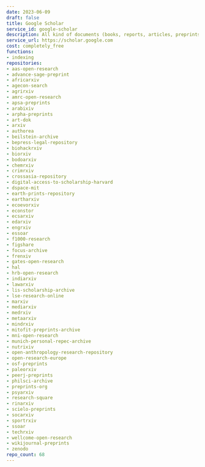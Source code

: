 ```yaml
---
date: 2023-06-09
draft: false
title: Google Scholar
service_id: google-scholar
description: All kind of documents (books, reports, articles, preprints)
service_url: https://scholar.google.com
cost: completely_free
functions:
- indexing
repositories:
- aas-open-research
- advance-sage-preprint
- africarxiv
- agecon-search
- agrirxiv
- amrc-open-research
- apsa-preprints
- arabixiv
- arpha-preprints
- art-dok
- arxiv
- authorea
- beilstein-archive
- bepress-legal-repository
- biohackrxiv
- biorxiv
- bodoarxiv
- chemrxiv
- crimrxiv
- crossasia-repository
- digital-access-to-scholarship-harvard
- dspace-mit
- earth-prints-repository
- eartharxiv
- ecoevorxiv
- econstor
- ecsarxiv
- edarxiv
- engrxiv
- essoar
- f1000-research
- figshare
- focus-archive
- frenxiv
- gates-open-research
- hal
- hrb-open-research
- indiarxiv
- lawarxiv
- lis-scholarship-archive
- lse-research-online
- marxiv
- mediarxiv
- medrxiv
- metaarxiv
- mindrxiv
- mitofit-preprints-archive
- mni-open-research
- munich-personal-repec-archive
- nutrixiv
- open-anthropology-research-repository
- open-research-europe
- osf-preprints
- paleorxiv
- peerj-preprints
- philsci-archive
- preprints-org
- psyarxiv
- research-square
- rinarxiv
- scielo-preprints
- socarxiv
- sportrxiv
- ssoar
- techrxiv
- wellcome-open-research
- wikijournal-preprints
- zenodo
repo_count: 68
---
```



